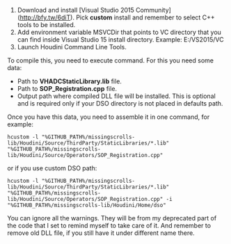 1. Download and install [Visual Studio 2015 Community] (http://bfy.tw/6diT). Pick **custom** install and remember to select C++ tools to be installed.
2. Add environment variable MSVCDir that points to VC directory that you can find inside Visual Studio 15 install directory. Example: E:/VS2015/VC
3. Launch Houdini Command Line Tools.

To compile this, you need to execute command. For this you need some data:
- Path to **VHADCStaticLibrary.lib** file.
- Path to **SOP_Registration.cpp** file.
- Output path where compiled DLL file will be installed. This is optional and is required only if your DSO directory is not placed in defaults path.

Once you have this data, you need to assemble it in one command, for example:
```
hcustom -l "%GITHUB_PATH%/missingscrolls-lib/Houdini/Source/ThirdParty/StaticLibraries/*.lib" "%GITHUB_PATH%/missingscrolls-lib/Houdini/Source/Operators/SOP_Registration.cpp"
```
or if you use custom DSO path:
```
hcustom -l "%GITHUB_PATH%/missingscrolls-lib/Houdini/Source/ThirdParty/StaticLibraries/*.lib" "%GITHUB_PATH%/missingscrolls-lib/Houdini/Source/Operators/SOP_Registration.cpp" -i "%GITHUB_PATH%/missingscrolls-lib/Houdini/Home/dso"
```

You can ignore all the warnings. They will be from my deprecated part of the code that I set to remind myself to take care of it.
And remember to remove old DLL file, if you still have it under different name there.